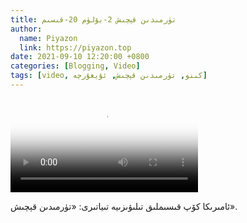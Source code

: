 ```yaml
---
title: تۈرمىدىن قېچىش 2-بۆلۈم 20-قىسىم
author:
  name: Piyazon
  link: https://piyazon.top
date: 2021-09-10 12:20:00 +0800
categories: [Blogging, Video]
tags: [video, كىنو, تۈرمىدىن قېچىش, ئۇيغۇرچە]
---
```


<style>
@import url(/assets/css/uyghur.css);
</style>

<video id="player" class="weixin_video" playsinline controls poster="https://gitlab.com/Alimjoo/cdn_img/-/raw/main/movie/pb/pb2.webp"
  wxv="wxv_2105311359339986949" src="">

  <track kind="captions" label="English&Chinese" src="https://piyazon.top/storage/assets/subtitles/pb/s02e20.vtt" srclang="en&zh-CN"   />
</video>

ئامىرىكا كۆپ قىسىملىق تىلىۋىزىيە تىياتىرى: «تۈرمىدىن قېچىش».
